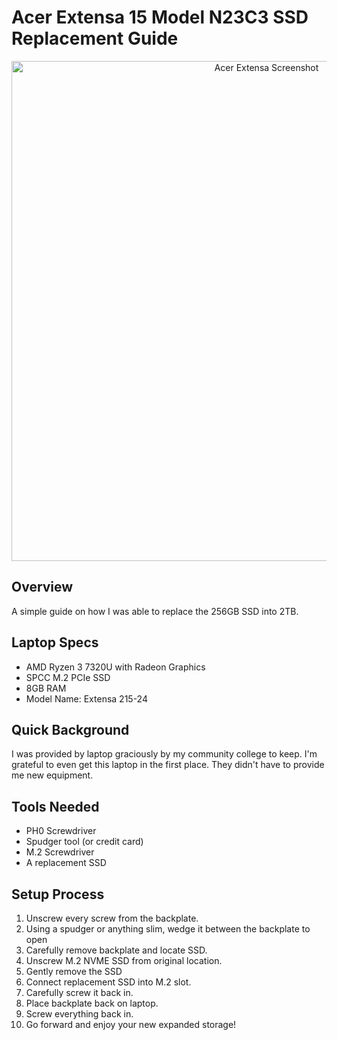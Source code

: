 # Acer Extensa 15 Model N23C3 SSD Replacement Guide

<p align="center">
  <img src="images/IMG_4216.jpg" alt="Acer Extensa Screenshot" width="800">
</p>

## Overview
A simple guide on how I was able to replace the 256GB SSD into 2TB.

## Laptop Specs

- AMD Ryzen 3 7320U with Radeon Graphics
- SPCC M.2 PCIe SSD
- 8GB RAM
- Model Name: Extensa 215-24

## Quick Background

I was provided by laptop graciously by my community college to keep. I'm grateful to even get this laptop in the first place. They didn't have to provide me new equipment.

## Tools Needed

- PH0 Screwdriver
- Spudger tool (or credit card)
- M.2 Screwdriver
- A replacement SSD

## Setup Process

1. Unscrew every screw from the backplate.
2. Using a spudger or anything slim, wedge it between the backplate to open
3. Carefully remove backplate and locate SSD.
4. Unscrew M.2 NVME SSD from original location.
5. Gently remove the SSD
6. Connect replacement SSD into M.2 slot.
7. Carefully screw it back in.
8. Place backplate back on laptop.
9. Screw everything back in.
10. Go forward and enjoy your new expanded storage!
